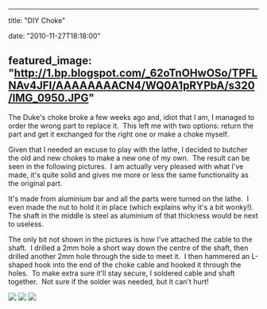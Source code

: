 
---
title: "DIY Choke"

date: "2010-11-27T18:18:00"

featured_image: "http://1.bp.blogspot.com/_62oTnOHwOSo/TPFLNAv4JFI/AAAAAAAACN4/WQ0A1pRYPbA/s320/IMG_0950.JPG"
---


The Duke's choke broke a few weeks ago and, idiot that I am, I managed to order the wrong part to replace it.  This left me with two options: return the part and get it exchanged for the right one or make a choke myself.

Given that I needed an excuse to play with the lathe, I decided to butcher the old and new chokes to make a new one of my own.  The result can be seen in the following pictures.  I am actually very pleased with what I've made, it's quite solid and gives me more or less the same functionality as the original part.

It's made from aluminium bar and all the parts were turned on the lathe.  I even made the nut to hold it in place (which explains why it's a bit wonky!).  The shaft in the middle is steel as aluminium of that thickness would be next to useless.

The only bit not shown in the pictures is how I've attached the cable to the shaft.  I drilled a 2mm hole a short way down the centre of the shaft, then drilled another 2mm hole through the side to meet it.  I then hammered an L-shaped hook into the end of the choke cable and hooked it through the holes.  To make extra sure it'll stay secure, I soldered cable and shaft together.  Not sure if the solder was needed, but it can't hurt!

<a href="http://1.bp.blogspot.com/_62oTnOHwOSo/TPFLNAv4JFI/AAAAAAAACN4/WQ0A1pRYPbA/s1600/IMG_0950.JPG"><img src="/images/diy-choke/IMG_0950.JPG"/></a>
<a href="http://1.bp.blogspot.com/_62oTnOHwOSo/TPFLOS7FPXI/AAAAAAAACN8/7yXj9OL4FHI/s1600/IMG_0957.JPG"><img src="/images/diy-choke/IMG_0957.JPG"/></a>
<a href="http://3.bp.blogspot.com/_62oTnOHwOSo/TPFLPH2bQwI/AAAAAAAACOA/xHtVirHtqew/s1600/IMG_0958.JPG"><img src="/images/diy-choke/IMG_0958.JPG"/></a>